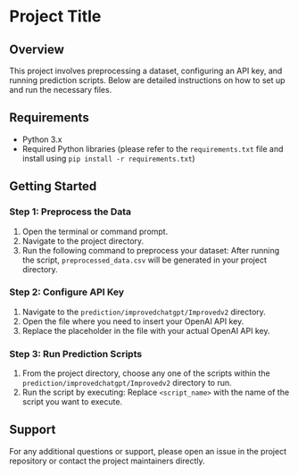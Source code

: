 # Project Title

## Overview
This project involves preprocessing a dataset, configuring an API key, and running prediction scripts. Below are detailed instructions on how to set up and run the necessary files.

## Requirements
- Python 3.x
- Required Python libraries (please refer to the `requirements.txt` file and install using `pip install -r requirements.txt`)

## Getting Started

### Step 1: Preprocess the Data
1. Open the terminal or command prompt.
2. Navigate to the project directory.
3. Run the following command to preprocess your dataset:
After running the script, `preprocessed_data.csv` will be generated in your project directory.

### Step 2: Configure API Key
1. Navigate to the `prediction/improvedchatgpt/Improvedv2` directory.
2. Open the file where you need to insert your OpenAI API key.
3. Replace the placeholder in the file with your actual OpenAI API key.

### Step 3: Run Prediction Scripts
1. From the project directory, choose any one of the scripts within the `prediction/improvedchatgpt/Improvedv2` directory to run.
2. Run the script by executing:
Replace `<script_name>` with the name of the script you want to execute.

## Support
For any additional questions or support, please open an issue in the project repository or contact the project maintainers directly.
